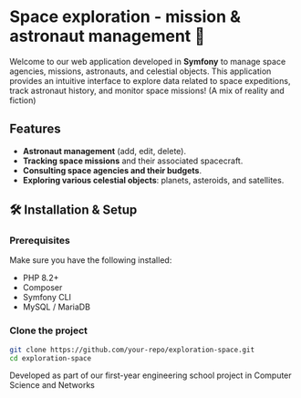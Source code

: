 # Space exploration - mission & astronaut management 🚀

Welcome to our web application developed in **Symfony** to manage space agencies, missions, astronauts, and celestial objects. This application provides an intuitive interface to explore data related to space expeditions, track astronaut history, and monitor space missions! (A mix of reality and fiction)

## **Features**

- **Astronaut management** (add, edit, delete).
- **Tracking space missions** and their associated spacecraft.
- **Consulting space agencies and their budgets**.
- **Exploring various celestial objects**: planets, asteroids, and satellites.

## 🛠 **Installation & Setup**
### **Prerequisites**
Make sure you have the following installed:
- PHP 8.2+
- Composer
- Symfony CLI
- MySQL / MariaDB

### **Clone the project**
```bash
git clone https://github.com/your-repo/exploration-space.git
cd exploration-space
```

Developed as part of our first-year engineering school project in Computer Science and Networks
